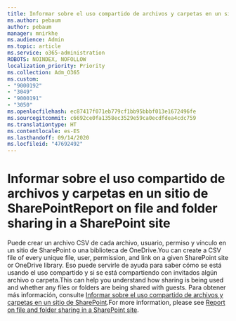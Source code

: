 ```yaml
---
title: Informar sobre el uso compartido de archivos y carpetas en un sitio de SharePoint
ms.author: pebaum
author: pebaum
manager: mnirkhe
ms.audience: Admin
ms.topic: article
ms.service: o365-administration
ROBOTS: NOINDEX, NOFOLLOW
localization_priority: Priority
ms.collection: Adm_O365
ms.custom:
- "9000192"
- "3049"
- "9000191"
- "3050"
ms.openlocfilehash: ec87417f071eb779cf1bb95bbbf013e1672496fe
ms.sourcegitcommit: c6692ce0fa1358ec3529e59ca0ecdfdea4cdc759
ms.translationtype: HT
ms.contentlocale: es-ES
ms.lasthandoff: 09/14/2020
ms.locfileid: "47692492"
---
```

# <a name="report-on-file-and-folder-sharing-in-a-sharepoint-site"></a><span data-ttu-id="d9853-102">Informar sobre el uso compartido de archivos y carpetas en un sitio de SharePoint</span><span class="sxs-lookup"><span data-stu-id="d9853-102">Report on file and folder sharing in a SharePoint site</span></span>

<span data-ttu-id="d9853-103">Puede crear un archivo CSV de cada archivo, usuario, permiso y vínculo en un sitio de SharePoint o una biblioteca de OneDrive.</span><span class="sxs-lookup"><span data-stu-id="d9853-103">You can create a CSV file of every unique file, user, permission, and link on a given SharePoint site or OneDrive library.</span></span> <span data-ttu-id="d9853-104">Eso puede servirle de ayuda para saber cómo se está usando el uso compartido y si se está compartiendo con invitados algún archivo o carpeta.</span><span class="sxs-lookup"><span data-stu-id="d9853-104">This can help you understand how sharing is being used and whether any files or folders are being shared with guests.</span></span> <span data-ttu-id="d9853-105">Para obtener más información, consulte [Informar sobre el uso compartido de archivos y carpetas en un sitio de SharePoint](https://docs.microsoft.com/sharepoint/sharing-reports).</span><span class="sxs-lookup"><span data-stu-id="d9853-105">For more information, please see [Report on file and folder sharing in a SharePoint site](https://docs.microsoft.com/sharepoint/sharing-reports).</span></span>

